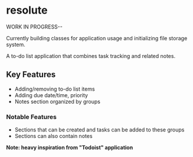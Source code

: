 # resolute

WORK IN PROGRESS--

Currently building classes for application usage and initializing file storage system.

A to-do list application that combines task tracking and related notes.

## Key Features

- Adding/removing to-do list items
- Adding due date/time, priority
- Notes section organized by groups

### Notable Features

- Sections that can be created and tasks can be added to these groups
- Sections can also contain notes

**Note: heavy inspiration from "Todoist" application**
